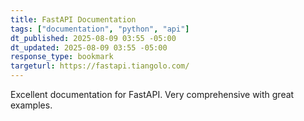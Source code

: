 ```yaml
---
title: FastAPI Documentation
tags: ["documentation", "python", "api"]
dt_published: 2025-08-09 03:55 -05:00
dt_updated: 2025-08-09 03:55 -05:00
response_type: bookmark
targeturl: https://fastapi.tiangolo.com/
---
```


Excellent documentation for FastAPI. Very comprehensive with great examples.